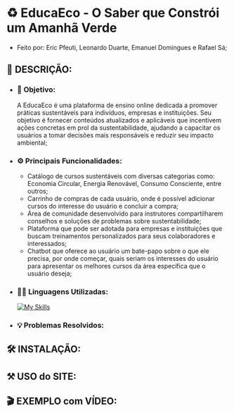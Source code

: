 # ♻️ EducaEco - O Saber que Constrói um Amanhã Verde
- Feito por: Eric Pfeuti, Leonardo Duarte, Emanuel Domingues e Rafael Sá;

## 📝 DESCRIÇÃO:

- ### 🎯 Objetivo:
  A EducaEco é uma plataforma de ensino online dedicada a promover práticas sustentáveis para indivíduos, empresas e instituições. Seu objetivo é fornecer conteúdos atualizados e aplicáveis que incentivem ações concretas em prol da sustentabilidade, ajudando a capacitar os usuários a tomar decisões mais responsáveis e reduzir seu impacto ambiental;
- ### ⚙️ Principais Funcionalidades:
  - Catálogo de cursos sustentáveis com diversas categorias como: Economia Circular, Energia Renovável, Consumo Consciente, entre outros;
  - Carrinho de compras de cada usuário, onde é possível adicionar cursos do interesse do usuário e concluir a compra;
  - Área de comunidade desenvolvido para instrutores compartilharem conselhos e soluções de problemas sobre sustentabilidade;
  - Plataforma que pode ser adotada para empresas e instituições que buscam treinamentos personalizados para seus colaboradores e interessados;
  - Chatbot que oferece ao usuário um bate-papo sobre o que ele precisa, por onde começar, quais seriam os interesses do usuário para apresentar os melhores cursos da área específica que o usuário deseja;
- ### 👨‍💻 Linguagens Utilizadas:
  [![My Skills](https://skillicons.dev/icons?i=js,nodejs,html,css,mongo)](https://skillicons.dev)
- ### 💡 Problemas Resolvidos:

## 🛠️ INSTALAÇÃO:

## ⚒️ USO do SITE:

## 🎬 EXEMPLO com VÍDEO:
